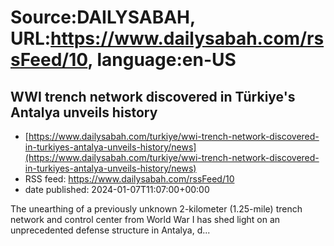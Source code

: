 # Source:DAILYSABAH, URL:https://www.dailysabah.com/rssFeed/10, language:en-US

## WWI trench network discovered in Türkiye's Antalya unveils history
 - [https://www.dailysabah.com/turkiye/wwi-trench-network-discovered-in-turkiyes-antalya-unveils-history/news](https://www.dailysabah.com/turkiye/wwi-trench-network-discovered-in-turkiyes-antalya-unveils-history/news)
 - RSS feed: https://www.dailysabah.com/rssFeed/10
 - date published: 2024-01-07T11:07:00+00:00

The unearthing of a previously unknown 2-kilometer (1.25-mile) trench network and control center from World War I has shed light on an unprecedented defense structure in Antalya, d...

